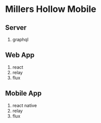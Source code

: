Millers Hollow Mobile
=====================

## Server
1. graphql

## Web App
1. react
2. relay
3. flux

## Mobile App
1. react native
2. relay
3. flux
